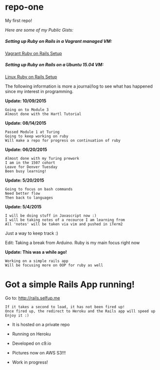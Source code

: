 # repo-one
My first repo!

*Here are some of my Public Gists:*

##### Setting up Ruby on Rails in a Vagrant managed VM: 
[Vagrant Ruby on Rails Setup](https://gist.github.com/selfup/3a7da40919fa7acdc30c)

##### Setting up Ruby on Rails on a Ubuntu 15.04 VM:
[Linux Ruby on Rails Setup](https://gist.github.com/selfup/a39a15daed26fd2e5b33)

The following information is more a journal/log to see what has happened since my interest in programming.

**Update: 10/09/2015**

	Going on to Module 3
	Almost done with the Hartl Tutorial

**Update: 08/14/2015**

	Passed Module 1 at Turing
	Going to keep working on ruby
	Will make a repo for progress on continuation of ruby


**Update: 06/20/2015**

	Almost done with my Turing prework
	I am in the 1507 cohort
	Leave for Denver Tuesday
	Been busy learning!

**Update: 5/20/2015**

	Going to focus on bash commands
	Need better flow 
	Then back to languages

**Update: 5/4/2015**

    I will be doing stuff in Javascript now :)
    I will be taking notes of a recource I am learning from
    All 'notes' will be taken via vim and pushed in iTerm2

Just a way to keep track :)

Edit: Taking a break from Arduino. Ruby is my main focus right now

**Update: This was a while ago!**

    Working on a simple rails app
    Will be focusing more on OOP for ruby as well

# Got a simple Rails App running!

Go to: http://rails.selfup.me

    If it takes a second to load, it has not been fired up!
    Once fired up, the redirect to Heroku and the Rails app will speed up
    Enjoy it :)

* It is hosted on a private repo

* Running on Heroku

* Developed on c9.io

* Pictures now on AWS S3!!!

* Work in progress!







